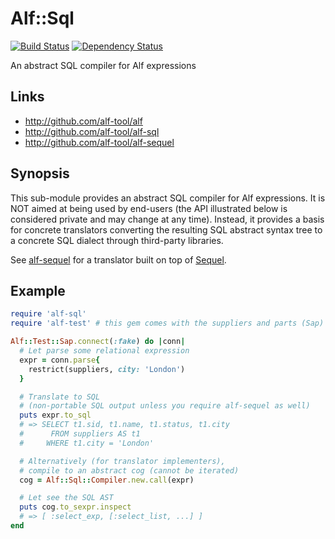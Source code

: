 # Alf::Sql

[![Build Status](https://secure.travis-ci.org/alf-tool/alf-sql.png)](http://travis-ci.org/alf-tool/alf-sql)
[![Dependency Status](https://gemnasium.com/alf-tool/alf-sql.png)](https://gemnasium.com/alf-tool/alf-sql)

An abstract SQL compiler for Alf expressions

## Links

* http://github.com/alf-tool/alf
* http://github.com/alf-tool/alf-sql
* http://github.com/alf-tool/alf-sequel

## Synopsis

This sub-module provides an abstract SQL compiler for Alf expressions. It is
NOT aimed at being used by end-users (the API illustrated below is considered
private and may change at any time). Instead, it provides a basis for concrete
translators converting the resulting SQL abstract syntax tree to a concrete SQL
dialect through third-party libraries.

See [alf-sequel](https://github.com/alf-tool/alf-sequel) for a translator built
on top of [Sequel](http://sequel.rubyforge.org/).

## Example

```ruby
require 'alf-sql'
require 'alf-test' # this gem comes with the suppliers and parts (Sap) examplar

Alf::Test::Sap.connect(:fake) do |conn|
  # Let parse some relational expression
  expr = conn.parse{
    restrict(suppliers, city: 'London')
  }

  # Translate to SQL
  # (non-portable SQL output unless you require alf-sequel as well)
  puts expr.to_sql
  # => SELECT t1.sid, t1.name, t1.status, t1.city
  #      FROM suppliers AS t1
  #     WHERE t1.city = 'London'

  # Alternatively (for translator implementers),
  # compile to an abstract cog (cannot be iterated)
  cog = Alf::Sql::Compiler.new.call(expr)

  # Let see the SQL AST
  puts cog.to_sexpr.inspect
  # => [ :select_exp, [:select_list, ...] ]
end
```
